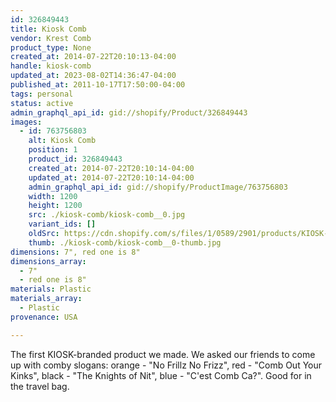 ```yaml
---
id: 326849443
title: Kiosk Comb
vendor: Krest Comb
product_type: None
created_at: 2014-07-22T20:10:13-04:00
handle: kiosk-comb
updated_at: 2023-08-02T14:36:47-04:00
published_at: 2011-10-17T17:50:00-04:00
tags: personal
status: active
admin_graphql_api_id: gid://shopify/Product/326849443
images:
  - id: 763756803
    alt: Kiosk Comb
    position: 1
    product_id: 326849443
    created_at: 2014-07-22T20:10:14-04:00
    updated_at: 2014-07-22T20:10:14-04:00
    admin_graphql_api_id: gid://shopify/ProductImage/763756803
    width: 1200
    height: 1200
    src: ./kiosk-comb/kiosk-comb__0.jpg
    variant_ids: []
    oldSrc: https://cdn.shopify.com/s/files/1/0589/2901/products/KIOSK-Combs.jpeg?v=1406074214
    thumb: ./kiosk-comb/kiosk-comb__0-thumb.jpg
dimensions: 7", red one is 8"
dimensions_array:
  - 7"
  - red one is 8"
materials: Plastic
materials_array:
  - Plastic
provenance: USA

---
```


The first KIOSK-branded product we made. We asked our friends to come up with comby slogans: orange - "No Frillz No Frizz", red - "Comb Out Your Kinks", black - "The Knights of Nit", blue - "C'est Comb Ca?". Good for in the travel bag.